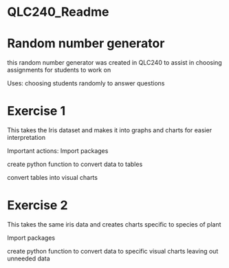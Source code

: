 # QLC240_Readme

# Random number generator
this random number generator was created in QLC240 to assist in choosing assignments for students to work on

Uses: 
choosing students randomly to answer questions

# Exercise 1 
This takes the Iris dataset and makes it into graphs and charts for easier interpretation

  Important actions: Import packages

  create python function to convert data to tables
                   
  convert tables into visual charts

# Exercise 2
This takes the same iris data and creates charts specific to species of plant

  Import packages

  create python function to convert data to specific visual charts leaving out unneeded data
